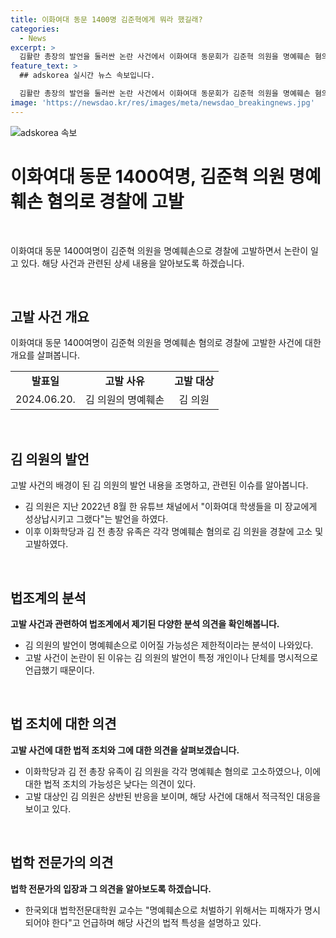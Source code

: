 ```yaml
---
title: 이화여대 동문 1400명 김준혁에게 뭐라 했길래?
categories:
  - News
excerpt: >
  김활란 총장의 발언을 둘러싼 논란 사건에서 이화여대 동문회가 김준혁 의원을 명예훼손 혐의로 경찰에 고발한 가운데 법조계는 실제 처벌 가능성이 제한적이라고 분석되고 있습니다. 김 의원은 이화학당과 이대 동창 모임을 허위사실 적시에 의한 명예훼손 및 업무방해 혐의로 고소했으며, 이에 대한 법조계의 해석과 김 의원의 대응이 관심을 모으고 있습니다. 앞서 위안부 문제 발언으로도 고소받은 김 의원에 대한 고발은 이번이 처음이 아니지만, 이번에는 김 의원이 보다 적극적인 대응에 나섰다는 점이 주목받고 있습니다.
feature_text: >
  ## adskorea 실시간 뉴스 속보입니다.

  김활란 총장의 발언을 둘러싼 논란 사건에서 이화여대 동문회가 김준혁 의원을 명예훼손 혐의로 경찰에 고발한 가운데 법조계는 실제 처벌 가능성이 제한적이라고 분석되고 있습니다. 김 의원은 이화학당과 이대 동창 모임을 허위사실 적시에 의한 명예훼손 및 업무방해 혐의로 고소했으며, 이에 대한 법조계의 해석과 김 의원의 대응이 관심을 모으고 있습니다. 앞서 위안부 문제 발언으로도 고소받은 김 의원에 대한 고발은 이번이 처음이 아니지만, 이번에는 김 의원이 보다 적극적인 대응에 나섰다는 점이 주목받고 있습니다.
image: 'https://newsdao.kr/res/images/meta/newsdao_breakingnews.jpg'
---
```


<p><img src="https://newsdao.kr/res/images/meta/newsdao_breakingnews.jpg" alt="adskorea 속보" /></p>

<h1><b>이화여대 동문 1400여명, 김준혁 의원 명예훼손 혐의로 경찰에 고발</b></h1>

<p data-ke-size="size16">&nbsp;</p>

<p>이화여대 동문 1400여명이 김준혁 의원을 명예훼손으로 경찰에 고발하면서 논란이 일고 있다. 해당 사건과 관련된 상세 내용을 알아보도록 하겠습니다.</p>

<p data-ke-size="size16">&nbsp;</p>

<h2 data-ke-size="size26">고발 사건 개요</h2>

<p data-ke-size="size16">이화여대 동문 1400여명이 김준혁 의원을 명예훼손 혐의로 경찰에 고발한 사건에 대한 개요를 살펴봅니다.</p>

<table>
  <tr>
    <td style="text-align: center; height: 17px;"><b>발표일</b></td>
    <td style="text-align: center; height: 17px;"><b>고발 사유</b></td>
    <td style="text-align: center; height: 17px;"><b>고발 대상</b></td>
  </tr>
  <tr>
    <td style="text-align: center; height: 17px;">2024.06.20.</td>
    <td style="text-align: center; height: 17px;">김 의원의 명예훼손</td>
    <td style="text-align: center; height: 17px;">김 의원</td>
  </tr>
</table>

<p data-ke-size="size16">&nbsp;</p>

<h2 data-ke-size="size26">김 의원의 발언</h2>

<p data-ke-size="size16">고발 사건의 배경이 된 김 의원의 발언 내용을 조명하고, 관련된 이슈를 알아봅니다.</p>

<ul>
  <li>김 의원은 지난 2022년 8월 한 유튜브 채널에서 "이화여대 학생들을 미 장교에게 성상납시키고 그랬다"는 발언을 하였다.</li>
  <li>이후 이화학당과 김 전 총장 유족은 각각 명예훼손 혐의로 김 의원을 경찰에 고소 및 고발하였다.</li>
</ul>

<p data-ke-size="size16">&nbsp;</p>

<h2 data-ke-size="size26">법조계의 분석</h2>

<p data-ke-size="size16"><b>고발 사건과 관련하여 법조계에서 제기된 다양한 분석 의견을 확인해봅니다.</b></p>

<ul>
  <li>김 의원의 발언이 명예훼손으로 이어질 가능성은 제한적이라는 분석이 나와있다.</li>
  <li>고발 사건이 논란이 된 이유는 김 의원의 발언이 특정 개인이나 단체를 명시적으로 언급했기 때문이다.</li>
</ul>

<p data-ke-size="size16">&nbsp;</p>

<h2 data-ke-size="size26">법 조치에 대한 의견</h2>

<p data-ke-size="size16"><b>고발 사건에 대한 법적 조치와 그에 대한 의견을 살펴보겠습니다.</b></p>

<ul>
  <li>이화학당과 김 전 총장 유족이 김 의원을 각각 명예훼손 혐의로 고소하였으나, 이에 대한 법적 조치의 가능성은 낮다는 의견이 있다.</li>
  <li>고발 대상인 김 의원은 상반된 반응을 보이며, 해당 사건에 대해서 적극적인 대응을 보이고 있다.</li>
</ul>

<p data-ke-size="size16">&nbsp;</p>

<h2 data-ke-size="size26">법학 전문가의 의견</h2>

<p data-ke-size="size16"><b>법학 전문가의 입장과 그 의견을 알아보도록 하겠습니다.</b></p>

<ul>
  <li>한국외대 법학전문대학원 교수는 "명예훼손으로 처벌하기 위해서는 피해자가 명시되어야 한다"고 언급하며 해당 사건의 법적 특성을 설명하고 있다.</li>
</ul>

<p data-ke-size="size16">&nbsp;</p>

<p data-ke-size="size16">&nbsp;</p>

